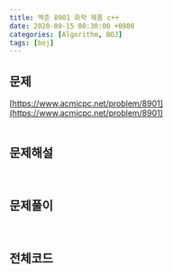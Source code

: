 ```yaml
---
title: 백준 8901 화학 제품 c++
date: 2020-09-15 00:30:00 +0800
categories: [Algorithm, BOJ]
tags: [boj]
---
```


## 문제
[https://www.acmicpc.net/problem/8901](https://www.acmicpc.net/problem/8901)  
<br>

## 문제해설  

<br>

## 문제풀이  

<br>


## 전체코드
```c++

```